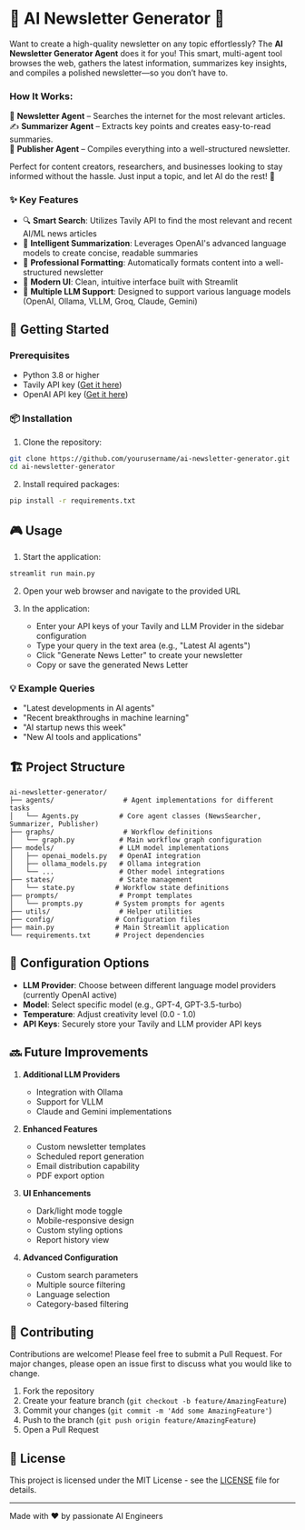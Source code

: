 
# 📰 AI Newsletter Generator 🚀  

Want to create a high-quality newsletter on any topic effortlessly? The **AI Newsletter Generator Agent** does it for you! This smart, multi-agent tool browses the web, gathers the latest information, summarizes key insights, and compiles a polished newsletter—so you don’t have to.  

### How It Works:  
📰 **Newsletter Agent** – Searches the internet for the most relevant articles.  
✍️ **Summarizer Agent** – Extracts key points and creates easy-to-read summaries.  
📢 **Publisher Agent** – Compiles everything into a well-structured newsletter.  

Perfect for content creators, researchers, and businesses looking to stay informed without the hassle. Just input a topic, and let AI do the rest! 🎯

### ✨ Key Features

- 🔍 **Smart Search**: Utilizes Tavily API to find the most relevant and recent AI/ML news articles
- 🤖 **Intelligent Summarization**: Leverages OpenAI's advanced language models to create concise, readable summaries
- 📝 **Professional Formatting**: Automatically formats content into a well-structured newsletter
- 🎨 **Modern UI**: Clean, intuitive interface built with Streamlit
- 🔄 **Multiple LLM Support**: Designed to support various language models (OpenAI, Ollama, VLLM, Groq, Claude, Gemini)

## 🚀 Getting Started

### Prerequisites

- Python 3.8 or higher
- Tavily API key ([Get it here](https://tavily.com))
- OpenAI API key ([Get it here](https://platform.openai.com))

### 📦 Installation

1. Clone the repository:
```bash
git clone https://github.com/yourusername/ai-newsletter-generator.git
cd ai-newsletter-generator
```

2. Install required packages:
```bash
pip install -r requirements.txt
```


## 🎮 Usage

1. Start the application:
```bash
streamlit run main.py
```

2. Open your web browser and navigate to the provided URL 

3. In the application:
   - Enter your API keys of your Tavily and LLM Provider in the sidebar configuration
   - Type your query in the text area (e.g., "Latest AI agents")
   - Click "Generate News Letter" to create your newsletter
   - Copy or save the generated News Letter

### 💡 Example Queries

- "Latest developments in AI agents"
- "Recent breakthroughs in machine learning"
- "AI startup news this week"
- "New AI tools and applications"

## 🏗️ Project Structure

```
ai-newsletter-generator/
├── agents/                 # Agent implementations for different tasks
│   └── Agents.py          # Core agent classes (NewsSearcher, Summarizer, Publisher)
├── graphs/                 # Workflow definitions
│   └── graph.py           # Main workflow graph configuration
├── models/                # LLM model implementations
│   ├── openai_models.py   # OpenAI integration
│   ├── ollama_models.py   # Ollama integration
│   └── ...                # Other model integrations
├── states/                # State management
│   └── state.py          # Workflow state definitions
├── prompts/               # Prompt templates
│   └── prompts.py        # System prompts for agents
├── utils/                 # Helper utilities
├── config/               # Configuration files
├── main.py               # Main Streamlit application
└── requirements.txt      # Project dependencies
```

## 🔧 Configuration Options

- **LLM Provider**: Choose between different language model providers (currently OpenAI active)
- **Model**: Select specific model (e.g., GPT-4, GPT-3.5-turbo)
- **Temperature**: Adjust creativity level (0.0 - 1.0)
- **API Keys**: Securely store your Tavily and LLM provider API keys

## 🔜 Future Improvements

1. **Additional LLM Providers**
   - Integration with Ollama
   - Support for VLLM
   - Claude and Gemini implementations

2. **Enhanced Features**
   - Custom newsletter templates
   - Scheduled report generation
   - Email distribution capability
   - PDF export option

3. **UI Enhancements**
   - Dark/light mode toggle
   - Mobile-responsive design
   - Custom styling options
   - Report history view

4. **Advanced Configuration**
   - Custom search parameters
   - Multiple source filtering
   - Language selection
   - Category-based filtering

## 🤝 Contributing

Contributions are welcome! Please feel free to submit a Pull Request. For major changes, please open an issue first to discuss what you would like to change.

1. Fork the repository
2. Create your feature branch (`git checkout -b feature/AmazingFeature`)
3. Commit your changes (`git commit -m 'Add some AmazingFeature'`)
4. Push to the branch (`git push origin feature/AmazingFeature`)
5. Open a Pull Request

## 📄 License

This project is licensed under the MIT License - see the [LICENSE](LICENSE) file for details.



---

Made with ❤️ by passionate AI Engineers 